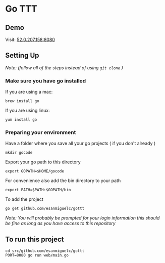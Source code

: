 # Go TTT

## Demo
Visit: [52.0.207.158:8080](http://52.0.207.158:8080)
    
## Setting Up
*Note: (follow all of the steps instead of using `git clone` )*
### Make sure you have go installed

If you are using a mac:

    brew install go 
    
If you are using linux:

    yum install go
    
### Preparing your environment

Have a folder where you save all your go projects ( if you don't already )

    mkdir gocode
    
Export your go path to this directory

    export GOPATH=$HOME/gocode

For convenience also add the bin directory to your path

    export PATH=$PATH:$GOPATH/bin
    
To add the project

    go get github.com/esanmiguelc/gottt
    
*Note: You will probably be prompted for your login information this should be fine as long as you have access to this repository*
    
    
## To run this project

    cd src/github.com/esanmiguelc/gottt
    PORT=8080 go run web/main.go
    

